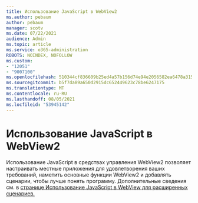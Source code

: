 ```yaml
---
title: Использование JavaScript в WebView2
ms.author: pebaum
author: pebaum
manager: scotv
ms.date: 07/22/2021
audience: Admin
ms.topic: article
ms.service: o365-administration
ROBOTS: NOINDEX, NOFOLLOW
ms.custom:
- "12051"
- "9007100"
ms.openlocfilehash: 510344cf836609b25ed4a57b156d74e94e2056582ea6478a315d34697ddf5048
ms.sourcegitcommit: b5f7da89a650d2915dc652449623c78be6247175
ms.translationtype: MT
ms.contentlocale: ru-RU
ms.lasthandoff: 08/05/2021
ms.locfileid: "53945142"
---
```

# <a name="use-javascript-in-webview2"></a>Использование JavaScript в WebView2

Использование JavaScript в средствах управления WebView2 позволяет настраивать местные приложения для удовлетворения ваших требований, наметить основные функции WebView2 и добавлять сценарии, чтобы лучше понять программу. Дополнительные сведения см. в [странице Использование JavaScript в WebView для расширенных сценариев.](/microsoft-edge/webview2/how-to/javascript)
